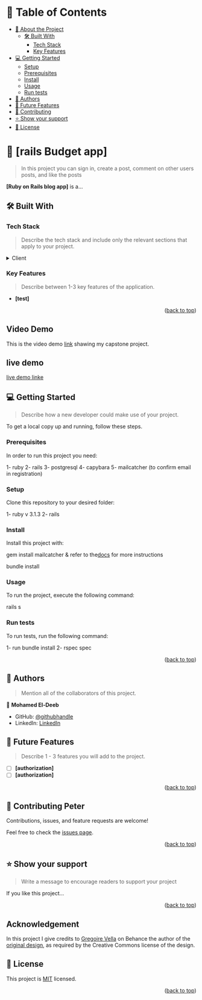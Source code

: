 # 📗 Table of Contents

- [📖 About the Project](#about-project)
  - [🛠 Built With](#built-with)
    - [Tech Stack](#tech-stack)
    - [Key Features](#key-features)
- [💻 Getting Started](#getting-started)
  - [Setup](#setup)
  - [Prerequisites](#prerequisites)
  - [Install](#install)
  - [Usage](#usage)
  - [Run tests](#run-tests)
- [👥 Authors](#authors)
- [🔭 Future Features](#future-features)
- [🤝 Contributing](#contributing)
- [⭐️ Show your support](#support)
- [📝 License](#license)

<!-- PROJECT DESCRIPTION -->

# 📖 [rails Budget app] <a name="about-project"></a>

> In this project you can sign in, create a post, comment on other users posts, and like the posts

**[Ruby on Rails blog app]** is a...

## 🛠 Built With <a name="built-with"></a>

### Tech Stack <a name="tech-stack"></a>

> Describe the tech stack and include only the relevant sections that apply to your project.

<details>
  <summary>Client</summary>
  <ul>
    <li><a href="https://reactjs.org/">ruby</a></li>
    <li><a href="https://reactjs.org/">rails</a></li>
    <li><a href="https://reactjs.org/">postgresql</a></li>
    <li><a href="https://reactjs.org/">tailwind</a></li>
  </ul>
</details>


### Key Features <a name="key-features"></a>

> Describe between 1-3 key features of the application.

- **[test]**

<p align="right">(<a href="#readme-top">back to top</a>)</p>

<!-- GETTING STARTED -->

## Video Demo

This is the video demo [link](https://www.loom.com/share/720b60198210452ca8be69329600bd86) shawing my capstone project.


## live demo
[live demo linke](https://eldeeb.onrender.com/splash)

## 💻 Getting Started <a name="getting-started"></a>

> Describe how a new developer could make use of your project.

To get a local copy up and running, follow these steps.

### Prerequisites

In order to run this project you need:

1- ruby
2- rails
3- postgresql
4- capybara
5- mailcatcher (to confirm email in registration)

### Setup

Clone this repository to your desired folder:

1- ruby v 3.1.3
2- rails

### Install

Install this project with:

gem install mailcatcher & refer to the<a href="https://mailcatcher.me/">docs</a> for more instructions

bundle install

### Usage

To run the project, execute the following command:

rails s

### Run tests

To run tests, run the following command:

1- run bundle install
2- rspec spec

<p align="right">(<a href="#readme-top">back to top</a>)</p>

<!-- AUTHORS -->

## 👥 Authors <a name="authors"></a>

> Mention all of the collaborators of this project.

👤 **Mohamed El-Deeb**

- GitHub: [@githubhandle](https://github.com/eng-mohamed-eldeeb)
- LinkedIn: [LinkedIn](https://www.linkedin.com/in/eng-mohamed-eldeeb/)


## 🔭 Future Features <a name="future-features"></a>

> Describe 1 - 3 features you will add to the project.

- [ ] **[authorization]**
- [ ] **[authorization]**

<p align="right">(<a href="#readme-top">back to top</a>)</p>

<!-- CONTRIBUTING -->

## 🤝 Contributing <a name="contributing">Peter</a>

Contributions, issues, and feature requests are welcome!

Feel free to check the [issues page](../../issues/).

<p align="right">(<a href="#readme-top">back to top</a>)</p>

<!-- SUPPORT -->

## ⭐️ Show your support <a name="support"></a>

> Write a message to encourage readers to support your project

If you like this project...

<p align="right">(<a href="#readme-top">back to top</a>)</p>

## Acknowledgement

In this project I give credits to [Gregoire Vella](https://www.behance.net/gregoirevella) on Behance the author of the [original design](https://www.behance.net/gallery/19759151/Snapscan-iOs-design-and-branding?tracking_source=), as required by the Creative Commons license of the design.

<!-- LICENSE -->

## 📝 License <a name="license"></a>

This project is [MIT](./MIT.md) licensed.

<p align="right">(<a href="#readme-top">back to top</a>)</p>
